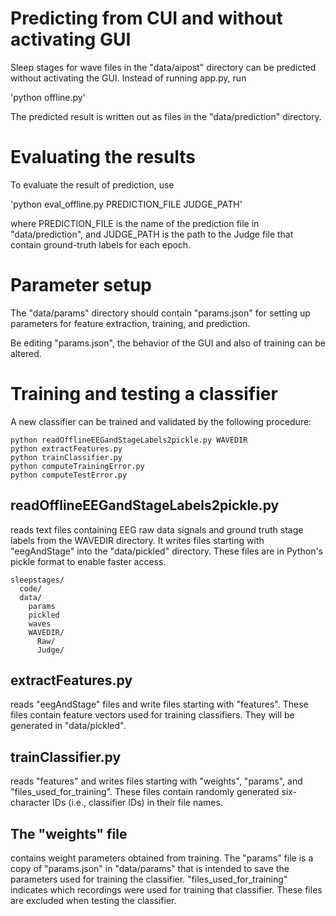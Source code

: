 # Predicting from CUI and without activating GUI

Sleep stages for wave files in the "data/aipost" directory can be predicted without activating the GUI. Instead of running app.py, run

'python offline.py'

The predicted result is written out as files in the "data/prediction" directory.

# Evaluating the results
To evaluate the result of prediction, use

'python eval_offline.py PREDICTION_FILE JUDGE_PATH'

where PREDICTION_FILE is the name of the prediction file in "data/prediction", and JUDGE_PATH is the path to the Judge file that contain ground-truth labels for each epoch.

# Parameter setup
The "data/params" directory should contain "params.json" for setting up parameters for feature extraction, training, and prediction.

Be editing "params.json", the behavior of the GUI and also of training can be altered.

# Training and testing a classifier
A new classifier can be trained and validated by the following procedure:

``` 
python readOfflineEEGandStageLabels2pickle.py WAVEDIR
python extractFeatures.py
python trainClassifier.py
python computeTrainingError.py
python computeTestError.py
```
## readOfflineEEGandStageLabels2pickle.py 
reads text files containing EEG raw data signals and ground truth stage labels from the WAVEDIR directory. It writes files starting with "eegAndStage" into the "data/pickled" directory. These files are in Python's pickle format to enable faster access.

```
sleepstages/
  code/
  data/
    params
    pickled
    waves
    WAVEDIR/
      Raw/
      Judge/
```

## extractFeatures.py 
reads "eegAndStage" files and write files starting with "features". These files contain feature vectors used for training classifiers. They will be generated in "data/pickled".

## trainClassifier.py 
reads "features" and writes files starting with "weights", "params", and "files_used_for_training". These files contain randomly generated six-character IDs (i.e., classifier IDs) in their file names.

## The "weights" file 
contains weight parameters obtained from training. The "params" file is a copy of "params.json" in "data/params" that is intended to save the parameters used for training the classifier. "files_used_for_training" indicates which recordings were used for training that classifier. These files are excluded when testing the classifier.